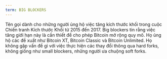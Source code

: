 ```yaml
---
term: BIG BLOCKERS
---
```


Tên gọi dành cho những người ủng hộ việc tăng kích thước khối trong cuộc Chiến tranh Kích thước Khối từ 2015 đến 2017. Big blockers tin rằng việc tăng giới hạn này là cần thiết để cho phép Bitcoin mở rộng quy mô. Họ ủng hộ các đề xuất như Bitcoin XT, Bitcoin Classic và Bitcoin Unlimited. Họ không gặp vấn đề gì với việc thực hiện các thay đổi thông qua hard forks, không giống như small blockers, những người ưa chuộng soft forks.